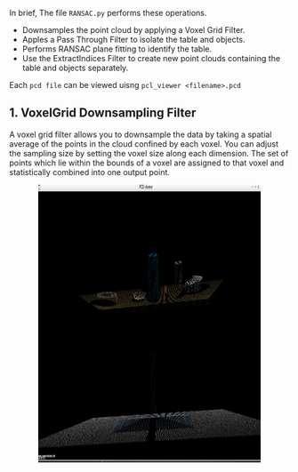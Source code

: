 
In brief, The file ```RANSAC.py``` performs these operations.

- Downsamples the point cloud by applying a Voxel Grid Filter.
- Apples a Pass Through Filter to isolate the table and objects.
- Performs RANSAC plane fitting to identify the table.
- Use the ExtractIndices Filter to create new point clouds containing the table and objects separately.

Each ```pcd file``` can be viewed uisng ```pcl_viewer <filename>.pcd```

## 1. VoxelGrid Downsampling Filter

A voxel grid filter allows you to downsample the data by taking a spatial average of the points in the cloud confined by each voxel. You can adjust the sampling size by setting the voxel size along each dimension. The set of points which lie within the bounds of a voxel are assigned to that voxel and statistically combined into one output point.

<div align="center">
<img src="https://github.com/ashutoshtiwari13/PR2Robot-3D-Perception/blob/master/ransac_pointcloud/voxel.png" height ="500px" width="400px"</img>
</div>
